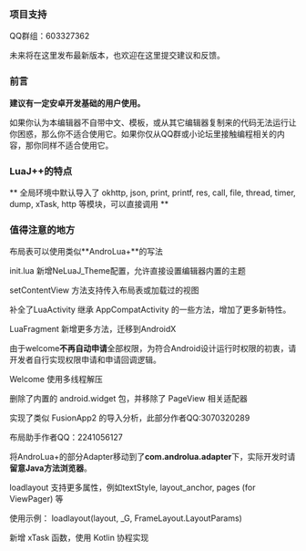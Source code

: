 ### 项目支持

QQ群组：603327362

未来将在这里发布最新版本，也欢迎在这里提交建议和反馈。

### 前言

**建议有一定安卓开发基础的用户使用。**

如果你认为本编辑器不自带中文、模板，或从其它编辑器复制来的代码无法运行让你困惑，那么你不适合使用它。如果你仅从QQ群或小论坛里接触编程相关的内容，那你同样不适合使用它。

### LuaJ++的特点

** 全局环境中默认导入了 okhttp, json, print, printf, res, call,
file, thread, timer, dump, xTask, http
等模块，可以直接调用 **

### 值得注意的地方

布局表可以使用类似**AndroLua+**的写法

init.lua 新增NeLuaJ_Theme配置，允许直接设置编辑器内置的主题

setContentView 方法支持传入布局表或加载过的视图

补全了LuaActivity 继承 AppCompatActivity 的一些方法，增加了更多新特性。

LuaFragment 新增更多方法，迁移到AndroidX

由于welcome**不再自动申请**全部权限，为符合Android设计运行时权限的初衷，请开发者自行实现权限申请和申请回调逻辑。

Welcome 使用多线程解压

删除了内置的 android.widget 包，并移除了 PageView 相关适配器

实现了类似 FusionApp2 的导入分析，此部分作者QQ:3070320289

布局助手作者QQ：2241056127

将AndroLua+的部分Adapter移动到了**com.androlua.adapter**下，实际开发时请**留意Java方法浏览器**。

loadlayout 支持更多属性，例如textStyle, layout_anchor, pages (for ViewPager) 等

使用示例： loadlayout(layout, _G, FrameLayout.LayoutParams)

新增 xTask 函数，使用 Kotlin 协程实现